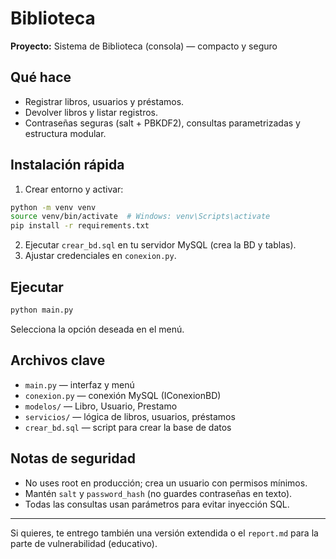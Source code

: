 # Biblioteca 

**Proyecto:** Sistema de Biblioteca (consola) — compacto y seguro

## Qué hace

* Registrar libros, usuarios y préstamos.
* Devolver libros y listar registros.
* Contraseñas seguras (salt + PBKDF2), consultas parametrizadas y estructura modular.

## Instalación rápida

1. Crear entorno y activar:

```bash
python -m venv venv
source venv/bin/activate  # Windows: venv\Scripts\activate
pip install -r requirements.txt
```

2. Ejecutar `crear_bd.sql` en tu servidor MySQL (crea la BD y tablas).
3. Ajustar credenciales en `conexion.py`.

## Ejecutar

```bash
python main.py
```

Selecciona la opción deseada en el menú.

## Archivos clave

* `main.py` — interfaz y menú
* `conexion.py` — conexión MySQL (IConexionBD)
* `modelos/` — Libro, Usuario, Prestamo
* `servicios/` — lógica de libros, usuarios, préstamos
* `crear_bd.sql` — script para crear la base de datos

## Notas de seguridad

* No uses root en producción; crea un usuario con permisos mínimos.
* Mantén `salt` y `password_hash` (no guardes contraseñas en texto).
* Todas las consultas usan parámetros para evitar inyección SQL.

---

Si quieres, te entrego también una versión extendida o el `report.md` para la parte de vulnerabilidad (educativo).

